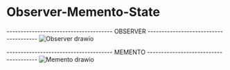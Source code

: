 # Observer-Memento-State

-------------------------------------- OBSERVER -------------------------------------- 
![Observer drawio](https://github.com/GIGI-bit/Observer-Memento-State/assets/64860005/7cfa0da0-f5d1-4991-9aa4-78e4bac1afe2)

-------------------------------------- MEMENTO --------------------------------------
![Memento drawio](https://github.com/GIGI-bit/Observer-Memento-State/assets/64860005/57560d3d-27cd-4758-a983-21d6b085c7b4)
